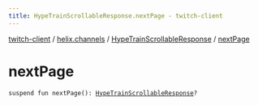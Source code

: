 ```yaml
---
title: HypeTrainScrollableResponse.nextPage - twitch-client
---
```


[twitch-client](../../index.html) / [helix.channels](../index.html) / [HypeTrainScrollableResponse](index.html) / [nextPage](./next-page.html)

# nextPage

`suspend fun nextPage(): `[`HypeTrainScrollableResponse`](index.html)`?`